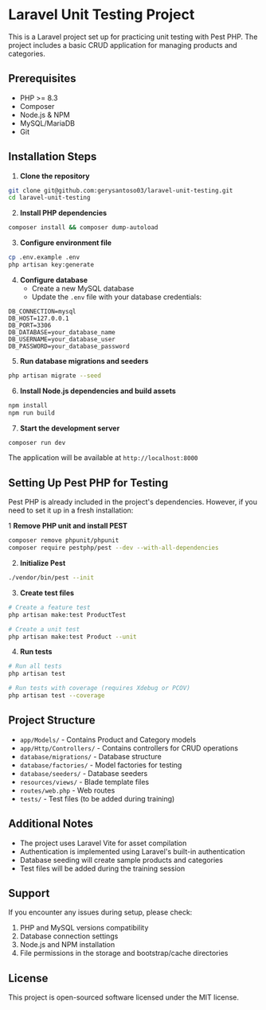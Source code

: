 # Laravel Unit Testing Project

This is a Laravel project set up for practicing unit testing with Pest PHP. The project includes a basic CRUD application for managing products and categories.

## Prerequisites

- PHP >= 8.3
- Composer
- Node.js & NPM
- MySQL/MariaDB
- Git

## Installation Steps

1. **Clone the repository**
```bash
git clone git@github.com:gerysantoso03/laravel-unit-testing.git
cd laravel-unit-testing
```

2. **Install PHP dependencies**
```bash
composer install && composer dump-autoload
```

3. **Configure environment file**
```bash
cp .env.example .env
php artisan key:generate
```

4. **Configure database**
   - Create a new MySQL database
   - Update the `.env` file with your database credentials:
```env
DB_CONNECTION=mysql
DB_HOST=127.0.0.1
DB_PORT=3306
DB_DATABASE=your_database_name
DB_USERNAME=your_database_user
DB_PASSWORD=your_database_password
```

5. **Run database migrations and seeders**
```bash
php artisan migrate --seed
```

6. **Install Node.js dependencies and build assets**
```bash
npm install
npm run build
```

7. **Start the development server**
```bash
composer run dev
```

The application will be available at `http://localhost:8000`

## Setting Up Pest PHP for Testing

Pest PHP is already included in the project's dependencies. However, if you need to set it up in a fresh installation:

1 **Remove PHP unit and install PEST**
```bash
composer remove phpunit/phpunit
composer require pestphp/pest --dev --with-all-dependencies
```

2. **Initialize Pest**
```bash
./vendor/bin/pest --init
```

3. **Create test files**
```bash
# Create a feature test
php artisan make:test ProductTest

# Create a unit test
php artisan make:test Product --unit
```

4. **Run tests**
```bash
# Run all tests
php artisan test

# Run tests with coverage (requires Xdebug or PCOV)
php artisan test --coverage
```

## Project Structure

- `app/Models/` - Contains Product and Category models
- `app/Http/Controllers/` - Contains controllers for CRUD operations
- `database/migrations/` - Database structure
- `database/factories/` - Model factories for testing
- `database/seeders/` - Database seeders
- `resources/views/` - Blade template files
- `routes/web.php` - Web routes
- `tests/` - Test files (to be added during training)

## Additional Notes

- The project uses Laravel Vite for asset compilation
- Authentication is implemented using Laravel's built-in authentication
- Database seeding will create sample products and categories
- Test files will be added during the training session

## Support

If you encounter any issues during setup, please check:
1. PHP and MySQL versions compatibility
2. Database connection settings
3. Node.js and NPM installation
4. File permissions in the storage and bootstrap/cache directories

## License

This project is open-sourced software licensed under the MIT license.
